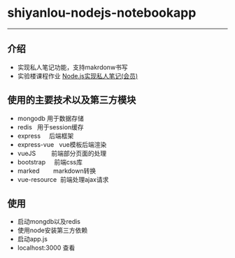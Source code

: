 # shiyanlou-nodejs-notebookapp
---
## 介绍
- 实现私人笔记功能，支持makrdonw书写
- 实验楼课程作业 [Node.js实现私人笔记(会员)](https://www.shiyanlou.com/courses/446)

## 使用的主要技术以及第三方模块
- mongodb       用于数据存储
- redis         用于session缓存
- express       后端框架
- express-vue   vue模板后端渲染
- vueJS         前端部分页面的处理
- bootstrap     前端css库
- marked        markdown转换
- vue-resource  前端处理ajax请求

## 使用
- 启动mongdb以及redis
- 使用node安装第三方依赖
- 启动app.js
- localhost:3000 查看
